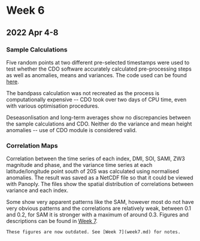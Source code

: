 # Week 6

## 2022 Apr 4-8

### Sample Calculations

Five random points at two different pre-selected timestamps were used to test whether the CDO software accurately calculated pre-processing steps as well as anomalies, means and variances. The code used can be found [here](../sample_code/sample_calculations.ipynb). 

The bandpass calculation was not recreated as the process is computationally expensive -- CDO took over two days of CPU time, even with various optimisation procedures.

Deseasonlisation and long-term averages show no discrepancies between the sample calculations and CDO. Neither do the variance and mean height anomalies -- use of CDO module is considered valid.


### Correlation Maps

Correlation between the time series of each index, DMI, SOI, SAMI, ZW3 magnitude and phase, and the variance time series at each latitude/longitude point south of 20S was calculated using normalised anomalies. The result was saved as a NetCDF file so that it could be viewed with Panoply. The files show the spatial distribution of correlations between variance and each index. 

Some show very apparent patterns like the SAM, however most do not have very obvious patterns and the correlations are relatively weak, between 0.1 and 0.2, for SAM it is stronger with a maximum of around 0.3. Figures and descriptions can be found in [Week 7](correlation-maps-outdated).

```{note}
These figures are now outdated. See [Week 7](week7.md) for notes.
```
